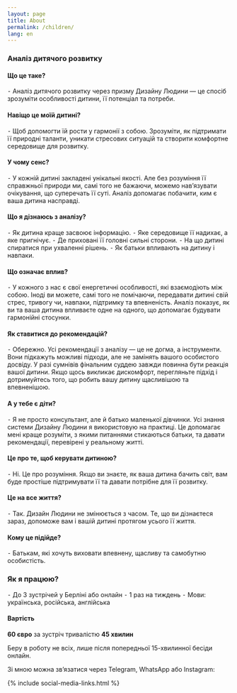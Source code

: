 ```yaml
---
layout: page
title: About
permalink: /children/
lang: en
---
```


### Аналіз дитячого розвитку
#### Що це таке?
⁃ Аналіз дитячого розвитку через призму Дизайну Людини — це спосіб зрозуміти особливості дитини, її потенціал та потреби.

#### Навіщо це моїй дитині?
⁃ Щоб допомогти їй рости у гармонії з собою. Зрозуміти, як підтримати її природні таланти, уникати стресових ситуацій та створити комфортне середовище для розвитку.

#### У чому сенс?
⁃ У кожній дитині закладені унікальні якості. Але без розуміння її справжньої природи ми, самі того не бажаючи, можемо нав’язувати очікування, що суперечать її суті. Аналіз допомагає побачити, ким є ваша дитина насправді.

#### Що я дізнаюсь з аналізу?
⁃ Як дитина краще засвоює інформацію.
⁃ Яке середовище її надихає, а яке пригнічує.
⁃ Де приховані її головні сильні сторони.
⁃ На що дитині спиратися при ухваленні рішень.
⁃ Як батьки впливають на дитину і навпаки.

#### Що означає вплив?
⁃ У кожного з нас є свої енергетичні особливості, які взаємодіють між собою. Іноді ви можете, самі того не помічаючи, передавати дитині свій стрес, тривогу чи, навпаки, підтримку та впевненість. Аналіз показує, як ви та ваша дитина впливаєте одне на одного, що допомагає будувати гармонійні стосунки.

#### Як ставитися до рекомендацій?
⁃ Обережно. Усі рекомендації з аналізу — це не догма, а інструменти. Вони підкажуть можливі підходи, але не замінять вашого особистого досвіду. У разі сумнівів фінальним суддею завжди повинна бути реакція вашої дитини. Якщо щось викликає дискомфорт, перегляньте підхід і дотримуйтесь того, що робить вашу дитину щасливішою та впевненішою.

#### А у тебе є діти?
⁃ Я не просто консультант, але й батько маленької дівчинки. Усі знання системи Дизайну Людини я використовую на практиці. Це допомагає мені краще розуміти, з якими питаннями стикаються батьки, та давати рекомендації, перевірені у реальному житті.

#### Це про те, щоб керувати дитиною?
⁃ Ні. Це про розуміння. Якщо ви знаєте, як ваша дитина бачить світ, вам буде простіше підтримувати її та давати потрібне для її розвитку.

#### Це на все життя?
⁃ Так. Дизайн Людини не змінюється з часом. Те, що ви дізнаєтеся зараз, допоможе вам і вашій дитині протягом усього її життя.

#### Кому це підійде?
⁃ Батькам, які хочуть виховати впевнену, щасливу та самобутню особистість.

### Як я працюю?
⁃ До 3 зустрічей у Берліні або онлайн
⁃ 1 раз на тиждень
⁃ Мови: українська, російська, англійська

#### Вартість
**60 євро** за зустріч тривалістю **45 хвилин**

Беру в роботу не всіх, лише після попередньої 15-хвилинної бесіди онлайн.

Зі мною можна зв’язатися через Telegram, WhatsApp або Instagram:

{% include social-media-links.html %}